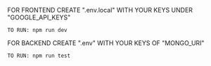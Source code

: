 FOR FRONTEND CREATE ".env.local" WITH YOUR KEYS UNDER "GOOGLE_API_KEYS"

    TO RUN: npm run dev 


FOR BACKEND CREATE ".env" WITH YOUR KEYS OF "MONGO_URI"

    TO RUN: npm run test
